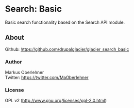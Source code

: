 # Search: Basic
Basic search functionality based on the Search API module.

## About
Github: https://github.com/drupalglacier/glacier_search_basic

### Author
Markus Oberlehner  
Twitter: https://twitter.com/MaOberlehner

### License
GPL v2 (http://www.gnu.org/licenses/gpl-2.0.html)
